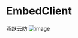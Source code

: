 # EmbedClient
燕跃云防
![image](https://github.com/GodLovesYou/EmbedClient/blob/master/documents/%E6%A0%B7%E5%9B%BE.jpg)
